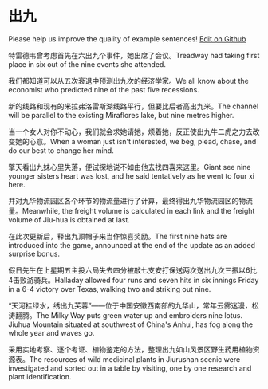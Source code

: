 # 出九

Please help us improve the quality of example sentences! [Edit on Github](https://github.com/jiyushe/jiyu-example-sentence-source/blob/main/chinese/chujiu.md)

<p><span class="chinese">特雷德韦曾考虑首先在六出九个事件，她出席了会议。</span><span class="english">Treadway had taking first place in six out of the nine events she attended.</span></p>

<p><span class="chinese">我们都知道可以从五次衰退中预测出九次的经济学家。</span><span class="english">We all know about the economist who predicted nine of the past five recessions.</span></p>

<p><span class="chinese">新的线路和现有的米拉弗洛雷斯湖线路平行，但要比后者高出九米。</span><span class="english">The channel will be parallel to the existing Miraflores lake, but nine metres higher.</span></p>

<p><span class="chinese">当一个女人对你不动心，我们就会求她请她，烦着她，反正使出九牛二虎之力去改变她的心意。</span><span class="english">When a woman just isn't interested, we beg, plead, chase, and do our best to change her mind.</span></p>

<p><span class="chinese">擎天看出九妹心里失落，便试探地说不如由他去找四喜来这里。</span><span class="english">Giant see nine younger sisters heart was lost, and he said tentatively as he went to four xi here.</span></p>

<p><span class="chinese">并对九华物流园区各个环节的物流量进行了计算，最终得出九华物流园区的物流量。</span><span class="english">Meanwhile, the freight volume is calculated in each link and the freight volume of Jiu-hua is obtained at last.</span></p>

<p><span class="chinese">在此次更新后，释出九顶帽子来当作惊喜奖励。</span><span class="english">The first nine hats are introduced into the game, announced at the end of the update as an added surprise bonus.</span></p>

<p><span class="chinese">假日先生在上星期五主投六局失去四分被敲七支安打保送两次送出九次三振以6比4击败游骑兵。</span><span class="english">Halladay allowed four runs and seven hits in six innings Friday in a 6-4 victory over Texas, walking two and striking out nine.</span></p>

<p><span class="chinese">“天河挂绿水，绣出九芙蓉”——位于中国安徽西南部的九华山，常年云雾迷漫，松涛翻腾。</span><span class="english">The Milky Way puts green water up and embroiders nine lotus. Jiuhua Mountain situated at southwest of China's Anhui, has fog along the whole year and waves go.</span></p>

<p><span class="chinese">采用实地考察、逐个考证、植物鉴定的方法，整理出九如山风景区野生药用植物资源表。</span><span class="english">The resources of wild medicinal plants in Jiurushan scenic were investigated and sorted out in a table by visiting, one by one research and plant identification.</span></p>


